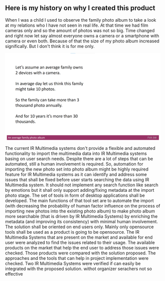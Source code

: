 ## Here is my history on why I created this product
When I was a child I used to observe the family photo album to take a look at my relations who I have not seen in real life.
At that time we had film cameras only and so the amount of photos was not so big.
Time changed and right now let say almost everyone owns a camera or a smartphone with camera or even both.
Because of that the size of my photo album increased significally. But I don't think it is for me only.

<p align="center">
  <a href="FVAImages/Anaveragefamilyphotoalbum.gif" target="blank"><img src="FVAImages/Anaveragefamilyphotoalbum.gif" alt="Anaveragefamilyphotoalbum.gif" /></a>
</p>

 
The current IR Multimedia systems don't provide a flexible and automated functionality to import the multimedia data into IR Multimedia systems basing on user search needs. Despite there are a lot of steps that can be automated, still a human involvement is required.
	 So, automation for importing the new photo set into photo album might be highly required feature for IR Multimedia systems as it can identify and address some issues that shall be fixed before user starts searching the data using IR Multimedia system. It should not implement any search function like search by emotions but  it shall only support adding/fixing metadata at the import photo stage.
	The set of tools in form of desktop applications shall be developed. The main functions of that tool set are 
to automate the import (with decreasing the probability of human factor influence on the process of importing new photos into the existing photo album) 
to make photo album more searchable (that is driven by IR Multimedia Systems) by enriching the metadata (and improving its consistency) with minimal human involvement.
	The solution shall be oriented on end users only.
	Mainly only opensource tools shall be used as a product is going to be opensource.
The IR Multimedia Systems that are present on the market and available for end user were analyzed to find the issues related to their usage.
The available products on the market that help the end user to address those issues were checked. 
Those products were compared with the solution proposed.
The approaches and the tools that can help in project implementation were checked.
Two IR Multimedia Systems were  verified if can easily be integrated with the proposed solution.
withot organizer serachers not so effective
 